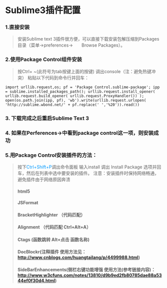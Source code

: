 # Sublime3插件配置
### 1.直接安装
> 安装Sublime text 3插件很方便，可以直接下载安装包解压缩到Packages目录（菜单->preferences->　　Browse Packages）。
### 2.使用Package Control组件安装
>按Ctrl+ ~(此符号为tab按键上面的按键) 调出console（注：避免热键冲突）
粘贴以下代码到命令行并回车：
```
import urllib.request,os; pf = 'Package Control.sublime-package'; ipp = sublime.installed_packages_path(); urllib.request.install_opener( urllib.request.build_opener( urllib.request.ProxyHandler()) ); open(os.path.join(ipp, pf), 'wb').write(urllib.request.urlopen( 'http://sublime.wbond.net/' + pf.replace(' ','%20')).read())
```
### 3. 下载完成之后重启Sublime Text 3
### 4. 如果在Perferences->中看到package control这一项，则安装成功
### 5.用Package Control安装插件的方法：
>按下<font color=#0099ff>Ctrl+Shift+P</font>调出命令面板
输入install 调出 Install Package 选项并回车，然后在列表中选中要安装的插件。
注意：安装插件时保持网络畅通，避免插件由于网络原因奔溃
>#### html5
>#### JSFormat
>#### BracketHighlighter （代码匹配）
>#### Alignment （代码匹配  Ctrl+Alt+A）
>#### Ctags (函数跳转 Alt+点击 函数名称)
>#### Doc​Blockr(注释插件  使用方法见：http://www.cnblogs.com/huangtailang/p/4499988.html)
>#### SideBarEnhancements(侧栏右键功能增强 使用方法(参考链接内容)：http://www.w3cfuns.com/notes/13810/d9b9ed2fb80785dae88a5344ef0f30d4.html)

